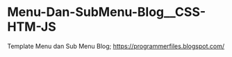 # Menu-Dan-SubMenu-Blog__CSS-HTM-JS
Template Menu dan Sub Menu Blog; https://programmerfiles.blogspot.com/
